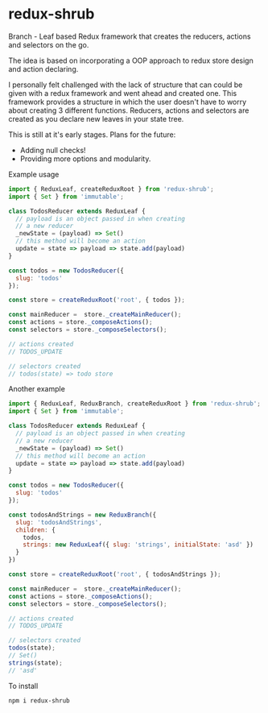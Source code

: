 # redux-shrub
Branch - Leaf based Redux framework that creates the reducers, actions and selectors on the go.

The idea is based on incorporating a OOP approach to redux store design and action declaring.

I personally felt challenged with the lack of structure that can could be given with a redux framework and went ahead and created one. This framework provides a structure in which the user doesn't have to worry about creating 3 different functions. Reducers, actions and selectors are created as you declare new leaves in your
state tree.

This is still at it's early stages. Plans for the future:
- Adding null checks!
- Providing more options and modularity.

Example usage

```js
import { ReduxLeaf, createReduxRoot } from 'redux-shrub';
import { Set } from 'immutable';

class TodosReducer extends ReduxLeaf {
  // payload is an object passed in when creating
  // a new reducer
  _newState = (payload) => Set()
  // this method will become an action
  update = state => payload => state.add(payload)
}

const todos = new TodosReducer({
  slug: 'todos'
});

const store = createReduxRoot('root', { todos });

const mainReducer =  store._createMainReducer();
const actions = store._composeActions();
const selectors = store._composeSelectors();

// actions created
// TODOS_UPDATE

// selectors created
// todos(state) => todo store

```

Another example

```js
import { ReduxLeaf, ReduxBranch, createReduxRoot } from 'redux-shrub';
import { Set } from 'immutable';

class TodosReducer extends ReduxLeaf {
  // payload is an object passed in when creating
  // a new reducer
  _newState = (payload) => Set()
  // this method will become an action
  update = state => payload => state.add(payload)
}

const todos = new TodosReducer({
  slug: 'todos'
});

const todosAndStrings = new ReduxBranch({
  slug: 'todosAndStrings',
  children: {
    todos,
    strings: new ReduxLeaf({ slug: 'strings', initialState: 'asd' })
  }
})

const store = createReduxRoot('root', { todosAndStrings });

const mainReducer =  store._createMainReducer();
const actions = store._composeActions();
const selectors = store._composeSelectors();

// actions created
// TODOS_UPDATE

// selectors created
todos(state);
// Set()
strings(state);
// 'asd'

```

To install

```sh
npm i redux-shrub
```
